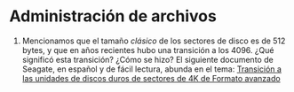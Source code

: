 # Administración de archivos

1. Mencionamos que el tamaño _clásico_ de los sectores de disco es de
   512 bytes, y que en años recientes hubo una transición a
   los 4096. ¿Qué significó esta transición? ¿Cómo se hizo? El
   siguiente documento de Seagate, en español y de fácil lectura,
   abunda en el tema:
   [Transición a las unidades de discos duros de sectores de 4K de Formato avanzado](http://www.seagate.com/la/es/tech-insights/advanced-format-4k-sector-hard-drives-master-ti/)
